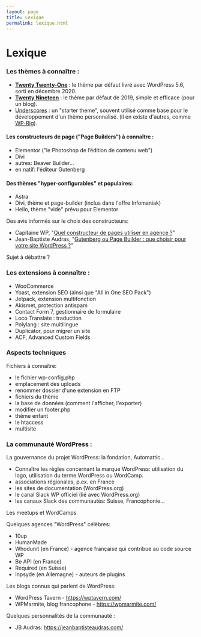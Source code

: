 ```yaml
---
layout: page
title: Lexique
permalink: lexique.html
---
```



# Lexique



### Les thèmes à connaître :

- **[Twenty Twenty-One](https://wordpress.com/theme/twentytwentyone)** : le thème par défaut livré avec WordPress 5.6, sorti en décembre 2020.
- **[Twenty Nineteen](https://wordpress.com/theme/twentynineteen)** : le thème par défaut de 2019, simple et efficace (pour un blog).
- [Underscores](https://underscores.me/) : un "starter theme", souvent utilisé comme base pour le développement d'un thème personnalisé. (il en existe d'autres, comme [WP-Rig](https://wprig.io/)).

#### Les constructeurs de page ("Page Builders") à connaître :

- Elementor ("le Photoshop de l’édition de contenu web")
- Divi
- autres: Beaver Builder...
- en natif: l'éditeur Gutenberg

#### Des thèmes "hyper-configurables" et populaires:

- Astra
- Divi, thème et page-builder (inclus dans l'offre Infomaniak)
- Hello, thème "vide" prévu pour Elementor

Des avis informés sur le choix des constructeurs:

- Capitaine WP, "[Quel constructeur de pages utiliser en agence ?](https://capitainewp.io/formations/developper-theme-wordpress/page-builders/)"
-  Jean-Baptiste Audras, "[Gutenberg ou Page Builder : que choisir pour votre site WordPress ?](https://www.whodunit.fr/gutenberg-ou-page-builder-que-choisir-pour-votre-site-wordpress/)"

Sujet à débattre ?

### Les extensions à connaître : 

- WooCommerce
- Yoast, extension SEO (ainsi que "All in One SEO Pack")
- Jetpack, extension multifonction
- Akismet, protection antispam
- Contact Form 7, gestionnaire de formulaire
- Loco Translate : traduction
- Polylang : site multilingue
- Duplicator, pour migrer un site
- ACF, Advanced Custom Fields

### Aspects techniques

Fichiers à connaître: 

- le fichier wp-config.php
- emplacement des uploads
- renommer dossier d'une extension en FTP
- fichiers du thème
- la base de données (comment l'afficher, l'exporter)
- modifier un footer.php
- thème enfant
- le htaccess
- multisite


### La communauté WordPress :

La gouvernance du projet WordPress: la fondation, Automattic...

- Connaître les règles concernant la marque WordPress: utilisation du logo, utilisation du terme WordPress ou WordCamp.
- associations régionales, p.ex. en France
- les sites de documentation (WordPress.org)
- le canal Slack WP officiel (lié avec WordPress.org)
- les canaux Slack des communautés: Suisse, Francophonie...

Les meetups et WordCamps

Quelques agences "WordPress" célèbres: 

- 10up
- HumanMade
- Whodunit (en France) - agence française qui contribue au code source WP
- Be API (en France)
- Required (en Suisse)
- Inpsyde (en Allemagne) - auteurs de plugins 


Les blogs connus qui parlent de WordPress:

- WordPress Tavern - https://wptavern.com/
- WPMarmite, blog francophone - https://wpmarmite.com/

Quelques personnalités de la communauté : 

- JB Audras: https://jeanbaptisteaudras.com/

